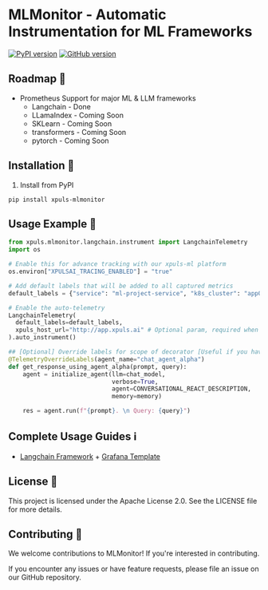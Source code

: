 # MLMonitor - Automatic Instrumentation for ML Frameworks

[![PyPI version](https://badge.fury.io/py/xpuls-mlmonitor.svg)](https://badge.fury.io/py/xpuls-mlmonitor)
[![GitHub version](https://badge.fury.io/gh/xpuls-labs%2Fxpuls-mlmonitor-python.svg)](https://badge.fury.io/gh/xpuls-labs%2Fxpuls-mlmonitor-python)

## Roadmap 🚀

- Prometheus Support for major ML & LLM frameworks
  - Langchain - Done
  - LLamaIndex - Coming Soon
  - SKLearn - Coming Soon
  - transformers - Coming Soon
  - pytorch - Coming Soon

## Installation 🔗

1. Install from PyPI
```shell
pip install xpuls-mlmonitor
```

## Usage Example 🧩
```python
from xpuls.mlmonitor.langchain.instrument import LangchainTelemetry
import os

# Enable this for advance tracking with our xpuls-ml platform
os.environ["XPULSAI_TRACING_ENABLED"] = "true"

# Add default labels that will be added to all captured metrics
default_labels = {"service": "ml-project-service", "k8s_cluster": "app0", "namespace": "dev", "agent_name": "fallback_value"}

# Enable the auto-telemetry
LangchainTelemetry(
  default_labels=default_labels,
  xpuls_host_url="http://app.xpuls.ai" # Optional param, required when XPULSAI_TRACING is enabled
).auto_instrument()

## [Optional] Override labels for scope of decorator [Useful if you have multiple scopes where you need to override the default label values]
@TelemetryOverrideLabels(agent_name="chat_agent_alpha")
def get_response_using_agent_alpha(prompt, query):
    agent = initialize_agent(llm=chat_model,
                             verbose=True,
                             agent=CONVERSATIONAL_REACT_DESCRIPTION,
                             memory=memory)

    res = agent.run(f"{prompt}. \n Query: {query}")
```

## Complete Usage Guides ℹ️

- [Langchain Framework](./docs/langchain.md) + [Grafana Template](./dashboards/grafana_langchain.json)

## License 🧾

This project is licensed under the Apache License 2.0. See the LICENSE file for more details.


## Contributing 📢

We welcome contributions to MLMonitor! If you're interested in contributing.

If you encounter any issues or have feature requests, please file an issue on our GitHub repository.
